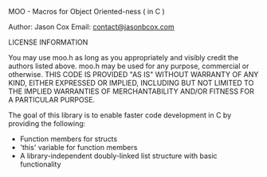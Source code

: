 MOO - Macros for Object Oriented-ness ( in C )

Author: Jason Cox
Email: contact@jasonbcox.com

LICENSE INFORMATION

You may use moo.h as long as you appropriately and visibly
credit the authors listed above.  moo.h may be used for any
purpose, commercial or otherwise.  THIS CODE IS PROVIDED
"AS IS" WITHOUT WARRANTY OF ANY KIND, EITHER EXPRESSED OR
IMPLIED, INCLUDING BUT NOT LIMITED TO THE IMPLIED WARRANTIES
OF MERCHANTABILITY AND/OR FITNESS FOR A PARTICULAR PURPOSE.

The goal of this library is to enable faster code
development in C by providing the following:
* Function members for structs
* 'this' variable for function members
* A library-independent doubly-linked list structure with basic functionality
